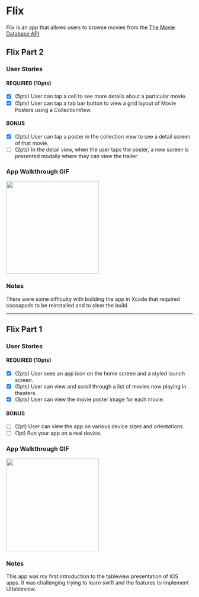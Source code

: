 # Flix

Flix is an app that allows users to browse movies from the [The Movie Database API](http://docs.themoviedb.apiary.io/#).

## Flix Part 2

### User Stories

#### REQUIRED (10pts)
- [x] (5pts) User can tap a cell to see more details about a particular 
movie.
- [x] (5pts) User can tap a tab bar button to view a grid layout of Movie 
Posters using a CollectionView.

#### BONUS
- [x] (2pts) User can tap a poster in the collection view to see a detail 
screen of that movie.
- [ ] (2pts) In the detail view, when the user taps the poster, a new 
screen is presented modally where they can view the trailer.

### App Walkthrough GIF

<img src="http://g.recordit.co/40OwbipnLu.gif" width=250><br>

### Notes
There were some difficulty with building the app in Xcode that required 
cocoapods to be reinstalled and to clear the build. 

 ---

## Flix Part 1

### User Stories

#### REQUIRED (10pts)
- [x] (2pts) User sees an app icon on the home screen and a styled launch screen.
- [x] (5pts) User can view and scroll through a list of movies now playing in theaters.
- [x] (3pts) User can view the movie poster image for each movie.

#### BONUS
- [ ] (2pt) User can view the app on various device sizes and orientations.
- [ ] (1pt) Run your app on a real device.

### App Walkthrough GIF
<img src="http://g.recordit.co/A6Xwv84XNH.gif" width=250><br>

### Notes
This app was my first introduction to the tableview presentation of IOS apps. It was challenging trying to learn swift and the features to implement UItableview.
